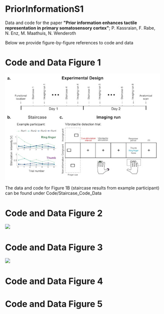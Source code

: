 # PriorInformationS1
Data and code for the paper **"Prior information enhances tactile representation in primary somatosensory cortex"**; 
P. Kassraian, F. Rabe, N. Enz, M. Maathuis, N. Wenderoth

Below we provide figure-by-figure references to code and data

# Code and Data Figure 1

<img src="https://github.com/Pegahka/PriorInformationS1/blob/main/Figures/Fig1_ms.jpeg" width="700">


The data and code for Figure 1B (staircase results from example participant) can be found under Code/Staircase_Code_Data

# Code and Data Figure 2

<img src="https://github.com/Pegahka/PriorInformationS1/blob/main/Figures/Fig2.jpg" width="700">


# Code and Data Figure 3

<img src="https://github.com/Pegahka/PriorInformationS1/blob/main/Figures/Fig3.jpg" width="700">



# Code and Data Figure 4



# Code and Data Figure 5



